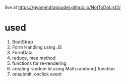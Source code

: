 live at 
https://gyanendrapoudel.github.io/NotToDoList2/

# used
1. BootStrap
2. Form Handling using JS
3. FormData
4. reduce, map method
5. functions for re-rendering
6. creating random Id using Math.random() function
7. onsubmit, onclick event
